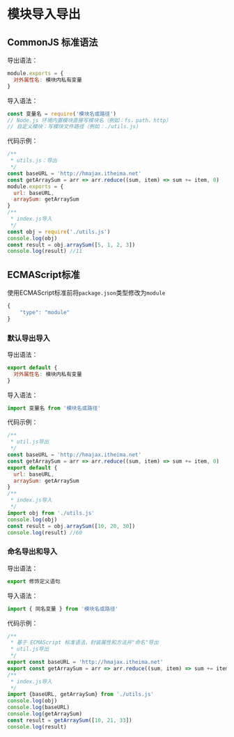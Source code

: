 # 模块导入导出

## CommonJS 标准语法

导出语法：

```js
module.exports = {
  对外属性名: 模块内私有变量
}
```

导入语法：

```js
const 变量名 = require('模块名或路径')
// Node.js 环境内置模块直接写模块名（例如：fs，path，http）
// 自定义模块：写模块文件路径（例如：./utils.js)
```

代码示例：

```js
/**
 * utils.js：导出
 */
const baseURL = 'http://hmajax.itheima.net'
const getArraySum = arr => arr.reduce((sum, item) => sum += item, 0)
module.exports = {
  url: baseURL,
  arraySum: getArraySum
}
/**
 * index.js导入
 */
const obj = require('./utils.js')
console.log(obj)
const result = obj.arraySum([5, 1, 2, 3])
console.log(result) //11
```

## ECMAScript标准

使用ECMAScript标准前将`package.json`类型修改为`module`

```js
{
    "type": "module"
}
```

### 默认导出导入

导出语法：

```js
export default {
  对外属性名: 模块内私有变量
}
```

导入语法：

```js
import 变量名 from '模块名或路径'
```

代码示例：

```js
/**
 * util.js导出
 */
const baseURL = 'http://hmajax.itheima.net'
const getArraySum = arr => arr.reduce((sum, item) => sum += item, 0)
export default {
  url: baseURL,
  arraySum: getArraySum
}
/**
 * index.js导入
 */
import obj from './utils.js'
console.log(obj)
const result = obj.arraySum([10, 20, 30])
console.log(result) //60
```

### 命名导出和导入

导出语法：

```js
export 修饰定义语句
```

导入语法：

```js
import { 同名变量 } from '模块名或路径'
```

代码示例：

```js
/**
 * 基于 ECMAScript 标准语法，封装属性和方法并"命名"导出
 * util.js导出
 */
export const baseURL = 'http://hmajax.itheima.net'
export const getArraySum = arr => arr.reduce((sum, item) => sum += item, 0)
/**
 * index.js导入
 */
import {baseURL, getArraySum} from './utils.js'
console.log(obj)
console.log(baseURL)
console.log(getArraySum)
const result = getArraySum([10, 21, 33])
console.log(result)
```

